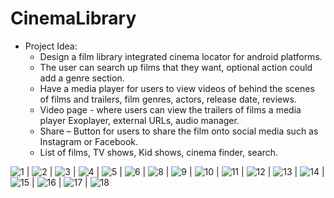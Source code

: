 # CinemaLibrary

- Project Idea: 
  - Design a film library integrated cinema locator for android platforms.
  - The user can search up films that they want, optional action could add a genre section.
  - Have a media player for users to view videos of behind the scenes of films and trailers, film genres, actors, release date, reviews.
  - Video page - where users can view the trailers of films a media player Exoplayer, external URLs, audio manager.  
  - Share – Button for users to share the film onto social media such as Instagram or Facebook. 
  - List of films, TV shows, Kid shows, cinema finder, search.


![1](https://user-images.githubusercontent.com/53597251/159403184-a3247323-4b3b-4deb-a906-51eac56850c7.png) | ![2](https://user-images.githubusercontent.com/53597251/159403214-4706bc53-37b3-4ba8-96d3-8b46eff4ce01.png) | ![3](https://user-images.githubusercontent.com/53597251/159403224-ad7ee734-7856-4e79-95c1-0f8818f44804.png) | ![4](https://user-images.githubusercontent.com/53597251/159403234-dba98919-a326-42d0-ba86-feeb333e978e.png) | ![5](https://user-images.githubusercontent.com/53597251/159403239-6707643b-ca76-4f51-b7da-e7da927c12fe.png) | ![6](https://user-images.githubusercontent.com/53597251/159403243-ef376bc4-d840-4c9c-bbf2-e202ecfddd18.png) | ![8](https://user-images.githubusercontent.com/53597251/159403253-4586d8ec-0c31-4879-ac51-21b9e03e6af8.png) | ![9](https://user-images.githubusercontent.com/53597251/159403259-3032f3a5-f481-4bb1-9a51-891c860c1290.png) | ![10](https://user-images.githubusercontent.com/53597251/159403269-0ee48b91-bebf-42ce-953f-6340f811d461.png) | ![11](https://user-images.githubusercontent.com/53597251/159403274-566478f1-7bb6-41b9-a779-dc1d2d4a0877.png) | ![12](https://user-images.githubusercontent.com/53597251/159403279-b7b85cb3-3f3a-46f8-b0c9-c6d5e92a7765.png) | ![13](https://user-images.githubusercontent.com/53597251/159403286-ae0bd04c-6e57-442f-8371-fbc07127a9bf.png) | ![14](https://user-images.githubusercontent.com/53597251/159403292-2e0ae79e-8b02-4e7c-823d-47d558d2c8ad.png) | ![15](https://user-images.githubusercontent.com/53597251/159403294-57f2cf9e-f781-480e-a392-822028fd9657.png) | ![16](https://user-images.githubusercontent.com/53597251/159403296-d31ad78b-14b2-4d08-a017-902b48351a25.png) | ![17](https://user-images.githubusercontent.com/53597251/159403300-3739b1e6-397e-42cd-b6df-7345d4a6581a.png) | ![18](https://user-images.githubusercontent.com/53597251/159403305-1ecc9fbb-cfdf-42e9-9589-9974b00fea4c.png)
